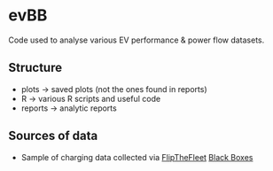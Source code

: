 # evBB

Code used to analyse various EV performance & power flow datasets.

## Structure

 * plots -> saved plots (not the ones found in reports)
 * R -> various R scripts and useful code
 * reports -> analytic reports
 
## Sources of data

 * Sample of charging data collected via [FlipTheFleet](http://flipthefleet.org/) [Black Boxes](https://flipthefleet.org/ev-black-box/)
